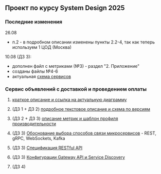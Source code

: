 ## Проект по курсу System Design 2025
### Последние изменения
26.08
- п.2 - в подробном описании изменены пункты 2.2-4, так как теперь используем 1 ЦОД (Москва)

10.08 (ДЗ 3):
- дополнен файл с метриками (№3) - раздел "2. Приложение"
- созданы файлы №4-6
- актуальная [схема сервисов](https://viewer.diagrams.net/?tags=%7B%7D&lightbox=1&highlight=0000ff&edit=_blank&layers=1&nav=1&title=%D1%81%D0%B8%D1%81%D1%82%D0%B5%D0%BC%D0%B0%20%D0%BE%D0%B1%D1%8A%D1%8F%D0%B2%D0%BB%D0%B5%D0%BD%D0%B8%D0%B9%20%D1%81%20%D0%B4%D0%BE%D1%81%D1%82%D0%B0%D0%B2%D0%BA%D0%BE%D0%B9%20%D0%B8%20%D0%BE%D0%BF%D0%BB%D0%B0%D1%82%D0%BE%D0%B9&dark=auto#Uhttps%3A%2F%2Fdrive.google.com%2Fuc%3Fid%3D1ZmRJ5LRRFAmD-se9SyyQ4232OCjZHaLY%26export%3Ddownload) 
### Сервис объявлений с доставкой и проведением оплаты
1. [краткое описание и ссылка на актуальную диаграмму](main-project-system-design.md)
2. (ДЗ 1 + ДЗ 2) [подробное текстовое описание и схема по версиям](details-description.md)
3. (ДЗ 2 + ДЗ 3) [описание метрик и шаблон профиля производительности](metrics-profile-template.md)

4. (ДЗ 3) [Обоснование выбора способов связи микросервисов](network-realisation.md) - REST, gRPC, WebSockets, Kafka
5. (ДЗ 3) [Спецификация RESTful API](restful-spec-order-service.yml) 
6. (ДЗ 3) [Конфигурации Gateway API и Service Discovery](service-discovery-and-gateway.md)
   
7. (ДЗ 4) 
